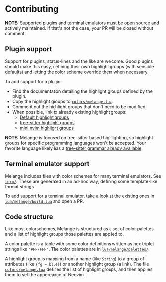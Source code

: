 # Contributing

**NOTE:**
Supported plugins and terminal emulators must be open source and actively maintained.
If that's not the case, your PR will be closed without comment.

## Plugin support

Support for plugins, status-lines and the like are welcome.
Good plugins should make this easy, defining their own highlight groups (with sensible defaults)
and letting the color scheme override them when necessary.

To add support for a plugin:

- Find the documentation detailing the highlight groups defined by the plugin.
- Copy the highlight groups to [`colors/melange.lua`](colors/melange.lua).
- Comment out the highlight groups that don't need to be modified.
- When possible, link to already existing highlight groups:
  - [Default highlight groups](https://neovim.io/doc/user/syntax.html#highlight-default)
  - [tree-sitter highlight groups](https://neovim.io/doc/user/treesitter.html#treesitter-highlight-groups)
  - [mini.nvim highlight groups](https://github.com/echasnovski/mini.nvim/blob/main/CONTRIBUTING.md#list-of-highlight-groups)

**NOTE:**
Melange is focused on tree-sitter based highlighting,
so highlight groups for specific programming languages won't be accepted.
Your favorite language likely has a
[tree-sitter grammar already available](https://github.com/nvim-treesitter/nvim-treesitter#supported-languages).


## Terminal emulator support

Melange includes files with color schemes for many terminal emulators. See [`term/`](term/).
These are generated in an ad-hoc way, defining some template-like format strings.

To add support for a terminal emulator, take a look at the existing ones in
[`lua/melange/build.lua`](lua/melange/build.lua) and open a PR.


## Code structure

Like most colorschemes, Melange is structured as a set of color palettes
and a list of highlight groups those palettes are applied to.

A color palette is a table with some color definitions
written as hex triplet strings like `"#FFFFFF"`.
The color palettes are in [`lua/melange/palettes/`](lua/melange/palettes).

A highlight group is mapping from a name (like `String`) to a group of
attributes (like `{fg = blue}`) or another highlight group (a link).
The file [`colors/melange.lua`](colors/melange.lua) defines the list of
highlight groups, and then applies them to set the appereance of Neovim.
